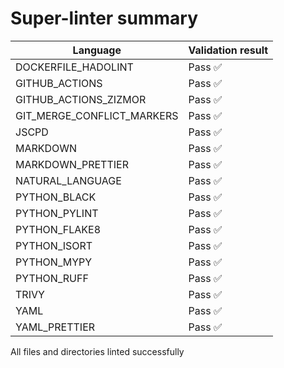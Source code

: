 # Super-linter summary

| Language                   | Validation result |
| -------------------------- | ----------------- |
| DOCKERFILE_HADOLINT        | Pass ✅           |
| GITHUB_ACTIONS             | Pass ✅           |
| GITHUB_ACTIONS_ZIZMOR      | Pass ✅           |
| GIT_MERGE_CONFLICT_MARKERS | Pass ✅           |
| JSCPD                      | Pass ✅           |
| MARKDOWN                   | Pass ✅           |
| MARKDOWN_PRETTIER          | Pass ✅           |
| NATURAL_LANGUAGE           | Pass ✅           |
| PYTHON_BLACK               | Pass ✅           |
| PYTHON_PYLINT              | Pass ✅           |
| PYTHON_FLAKE8              | Pass ✅           |
| PYTHON_ISORT               | Pass ✅           |
| PYTHON_MYPY                | Pass ✅           |
| PYTHON_RUFF                | Pass ✅           |
| TRIVY                      | Pass ✅           |
| YAML                       | Pass ✅           |
| YAML_PRETTIER              | Pass ✅           |

All files and directories linted successfully
